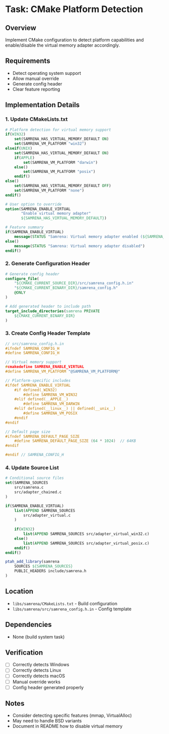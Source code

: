 # Task: CMake Platform Detection

## Overview
Implement CMake configuration to detect platform capabilities and enable/disable the virtual memory adapter accordingly.

## Requirements
- Detect operating system support
- Allow manual override
- Generate config header
- Clear feature reporting

## Implementation Details

### 1. Update CMakeLists.txt
```cmake
# Platform detection for virtual memory support
if(WIN32)
    set(SAMRENA_HAS_VIRTUAL_MEMORY_DEFAULT ON)
    set(SAMRENA_VM_PLATFORM "win32")
elseif(UNIX)
    set(SAMRENA_HAS_VIRTUAL_MEMORY_DEFAULT ON)
    if(APPLE)
        set(SAMRENA_VM_PLATFORM "darwin")
    else()
        set(SAMRENA_VM_PLATFORM "posix")
    endif()
else()
    set(SAMRENA_HAS_VIRTUAL_MEMORY_DEFAULT OFF)
    set(SAMRENA_VM_PLATFORM "none")
endif()

# User option to override
option(SAMRENA_ENABLE_VIRTUAL 
       "Enable virtual memory adapter" 
       ${SAMRENA_HAS_VIRTUAL_MEMORY_DEFAULT})

# Feature summary
if(SAMRENA_ENABLE_VIRTUAL)
    message(STATUS "Samrena: Virtual memory adapter enabled (${SAMRENA_VM_PLATFORM})")
else()
    message(STATUS "Samrena: Virtual memory adapter disabled")
endif()
```

### 2. Generate Configuration Header
```cmake
# Generate config header
configure_file(
    "${CMAKE_CURRENT_SOURCE_DIR}/src/samrena_config.h.in"
    "${CMAKE_CURRENT_BINARY_DIR}/samrena_config.h"
    @ONLY
)

# Add generated header to include path
target_include_directories(samrena PRIVATE 
    ${CMAKE_CURRENT_BINARY_DIR}
)
```

### 3. Create Config Header Template
```c
// src/samrena_config.h.in
#ifndef SAMRENA_CONFIG_H
#define SAMRENA_CONFIG_H

// Virtual memory support
#cmakedefine SAMRENA_ENABLE_VIRTUAL
#define SAMRENA_VM_PLATFORM "@SAMRENA_VM_PLATFORM@"

// Platform-specific includes
#ifdef SAMRENA_ENABLE_VIRTUAL
    #if defined(_WIN32)
        #define SAMRENA_VM_WIN32
    #elif defined(__APPLE__)
        #define SAMRENA_VM_DARWIN
    #elif defined(__linux__) || defined(__unix__)
        #define SAMRENA_VM_POSIX
    #endif
#endif

// Default page size
#ifndef SAMRENA_DEFAULT_PAGE_SIZE
    #define SAMRENA_DEFAULT_PAGE_SIZE (64 * 1024)  // 64KB
#endif

#endif // SAMRENA_CONFIG_H
```

### 4. Update Source List
```cmake
# Conditional source files
set(SAMRENA_SOURCES
    src/samrena.c
    src/adapter_chained.c
)

if(SAMRENA_ENABLE_VIRTUAL)
    list(APPEND SAMRENA_SOURCES
        src/adapter_virtual.c
    )
    
    if(WIN32)
        list(APPEND SAMRENA_SOURCES src/adapter_virtual_win32.c)
    else()
        list(APPEND SAMRENA_SOURCES src/adapter_virtual_posix.c)
    endif()
endif()

ptah_add_library(samrena
    SOURCES ${SAMRENA_SOURCES}
    PUBLIC_HEADERS include/samrena.h
)
```

## Location
- `libs/samrena/CMakeLists.txt` - Build configuration
- `libs/samrena/src/samrena_config.h.in` - Config template

## Dependencies
- None (build system task)

## Verification
- [ ] Correctly detects Windows
- [ ] Correctly detects Linux
- [ ] Correctly detects macOS
- [ ] Manual override works
- [ ] Config header generated properly

## Notes
- Consider detecting specific features (mmap, VirtualAlloc)
- May need to handle BSD variants
- Document in README how to disable virtual memory